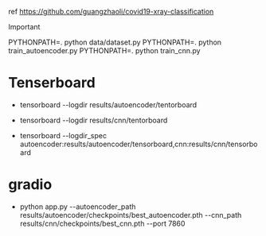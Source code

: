 ref https://github.com/guangzhaoli/covid19-xray-classification

> [!IMPORTANT]
> PYTHONPATH=. python data/dataset.py
> PYTHONPATH=. python train_autoencoder.py
> PYTHONPATH=. python train_cnn.py

# Tenserboard

- tensorboard --logdir results/autoencoder/tentorboard
- tensorboard --logdir results/cnn/tentorboard

- tensorboard --logdir_spec autoencoder:results/autoencoder/tensorboard,cnn:results/cnn/tensorboard

# gradio

- python app.py --autoencoder_path results/autoencoder/checkpoints/best_autoencoder.pth  --cnn_path results/cnn/checkpoints/best_cnn.pth --port 7860

